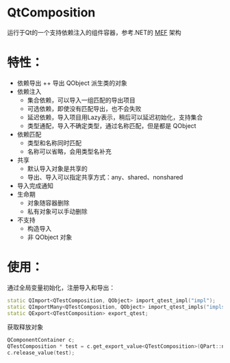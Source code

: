# QtComposition
运行于Qt的一个支持依赖注入的组件容器，参考.NET的 [MEF](https://docs.microsoft.com/en-us/dotnet/framework/mef/) 架构

# 特性：
+ 依赖导出
++ 导出 QObject 派生类的对象
+ 依赖注入
   + 集合依赖，可以导入一组匹配的导出项目
   + 可选依赖，即使没有匹配导出，也不会失败
   + 延迟依赖，导入项目用Lazy表示，稍后可以延迟初始化，支持集合
   + 类型通配，导入不确定类型，通过名称匹配，但是都是 QObject
+ 依赖匹配
   + 类型和名称同时匹配
   + 名称可以省略，会用类型名补充
+ 共享
   + 默认导入对象是共享的
   + 导出、导入可以指定共享方式：any、shared、nonshared
+ 导入完成通知
+ 生命期
   + 对象随容器删除
   + 私有对象可以手动删除
+ 不支持
   + 构造导入
   + 非 QObject 对象

# 使用：
通过全局变量初始化，注册导入和导出：
```cpp
static QImport<QTestComposition, QObject> import_qtest_impl("impl");
static QImportMany<QTestComposition, QObject> import_qtest_impls("impls", QPart::nonshared, true);
static QExport<QTestComposition> export_qtest;
```
获取释放对象
```cpp
QComponentContainer c;
QTestComposition * test = c.get_export_value<QTestComposition>(QPart::nonshared);
c.release_value(test);
```
